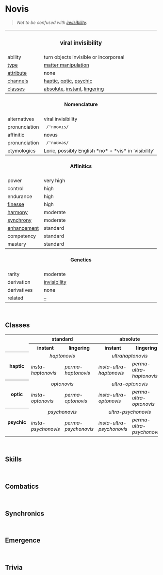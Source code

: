 # Novis

> *Not to be confused with [invisibility](invisibility.md).*


<table>
  <tr>
    <th colspan="2"> <h3> viral invisibility </h3> </th>
  </tr>
  <tr>
    <td> ability </td>
    <td> turn objects invisible or incorporeal </td>
  </tr>
  <tr>
    <td> <a href="https://github.com/Sup2point0/Assort/blob/origin/affinities/readme.md#types"> type </a> </td>
    <td> <a href="https://github.com/Sup2point0/Assort/blob/origin/affinities/readme.md#matter manipulation"> matter manipulation </a> </td>
  </tr>
  <tr>
    <td> <a href="https://github.com/Sup2point0/Assort/blob/origin/affinities/readme.md#attributes"> attribute </a> </td>
    <td> none </td>
  </tr>
  <tr>
    <td> <a href="https://github.com/Sup2point0/Assort/blob/origin/affinities/readme.md#channels"> channels </a> </td>
    <td> <a href="https://github.com/Sup2point0/Assort/blob/origin/affinities/readme.md#haptic">haptic</a>, <a href="https://github.com/Sup2point0/Assort/blob/origin/affinities/readme.md#optic">optic</a>, <a href="https://github.com/Sup2point0/Assort/blob/origin/affinities/readme.md#psychic">psychic</a> </td>
  </tr>
  <tr>
    <td> <a href="https://github.com/Sup2point0/Assort/blob/origin/affinities/readme.md#classes"> classes </a> </td>
    <td> <a href="#absolute">absolute</a>, <a href="#instant">instant</a>, <a href="#lingering">lingering</a> </td>
  </tr>
  <tr>
    <th colspan="2"> <h4> Nomenclature </h4> </th>
  </tr>
  <tr>
    <td> alternatives </td>
    <td> viral invisibility </td>
  </tr>
  <tr>
    <td> pronunciation </td>
    <td> <code> /'noʊvɪs/ </code> </td>
  </tr>
  <tr>
    <td> affinitic </td>
    <td> novus </td>
  </tr>
  <tr>
    <td> pronunciation </td>
    <td> <code> /'noʊvəs/ </code> </td>
  </tr>
  <tr>
    <td> etymologics </td>
    <td> Loric, possibly English *no* + *vis* in ‘visibility’ </td>
  </tr>
  <tr>
    <th colspan="2"> <h4> Affinitics </h4> </th>
  </tr>
  <tr>
    <td> power </td>
    <td> very high </td>
  </tr>
  <tr>
    <td> control </td>
    <td> high </td>
  </tr>
  <tr>
    <td> endurance </td>
    <td> high </td>
  </tr>
  <tr>
    <td> <a href="https://github.com/Sup2point0/Assort/blob/origin/affinities/readme.md#finesse"> finesse </a> </td>
    <td> high </td>
  </tr>
  <tr>
    <td> <a href="https://github.com/Sup2point0/Assort/blob/origin/affinities/readme.md#harmony"> harmony </a> </td>
    <td> moderate </td>
  </tr>
  <tr>
    <td> <a href="https://github.com/Sup2point0/Assort/blob/origin/affinities/readme.md#synchrony"> synchrony </a> </td>
    <td> moderate </td>
  </tr>
  <tr>
    <td> <a href="https://github.com/Sup2point0/Assort/blob/origin/affinities/readme.md#enhancement"> enhancement </a> </td>
    <td> standard </td>
  </tr>
  <tr>
    <td> competency </td>
    <td> standard </td>
  </tr>
  <tr>
    <td> mastery </td>
    <td> standard </td>
  </tr>
  <tr>
    <th colspan="2"> <h4> Genetics </h4> </th>
  </tr>
  <tr>
    <td> rarity </td>
    <td> moderate </td>
  </tr>
  <tr>
    <td> derivation </td>
    <td> <a href="invisibility.md"> invisibility </a> </td>
  </tr>
  <tr>
    <td> derivatives </td>
    <td> none </td>
  </tr>
  <tr>
    <td> related </td>
    <td> <a href="–"> – </a> </td>
  </tr>
</table>


<br>


## Classes

<table>
  <tr>
    <td rowspan="2"></td>
    <th colspan="2"> standard </th>
    <th colspan="2"> absolute </th>
  </tr>
  <tr>
    <th> instant </th>
    <th> lingering </th>
    <th> instant </th>
    <th> lingering </th>
  <tr>
  <tr>
    <th rowspan="2"> haptic </th>
    <td colspan="2" align="center"> <em> haptonovis </em> </td>
    <td colspan="2" align="center"> <em> ultrahaptonovis </em> </td>
  </tr>
  <tr>
    <td> <em> insta-haptonovis </em> </td>
    <td> <em> perma-haptonovis </em> </td>
    <td> <em> insta-ultra-haptonovis </em> </td>
    <td> <em> perma-ultra-haptonovis </em> </td>
  </tr>
  <tr>
    <th rowspan="2"> optic </th>
    <td colspan="2" align="center"> <em> optonovis </em> </td>
    <td colspan="2" align="center"> <em> ultra-optonovis </em> </td>
  </tr>
  <tr>
    <td> <em> insta-optonovis </em> </td>
    <td> <em> perma-optonovis </em> </td>
    <td> <em> insta-ultra-optonovis </em> </td>
    <td> <em> perma-ultra-optonovis </em> </td>
  </tr>
  <tr>
    <th rowspan="2"> psychic </th>
    <td colspan="2" align="center"> <em> psychonovis </em> </td>
    <td colspan="2" align="center"> <em> ultra-psychonovis </em> </td>
  </tr>
  <tr>
    <td> <em> insta-psychonovis </em> </td>
    <td> <em> perma-psychonovis </em> </td>
    <td> <em> insta-ultra-psychonovis </em> </td>
    <td> <em> perma-ultra-psychonovis </em> </td>
  </tr>
</table>


<br>


## Skills


<br>


## Combatics


<br>


## Synchronics


<br>


## Emergence


<br>


## Trivia
